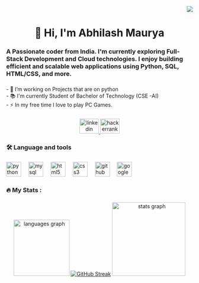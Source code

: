 <div align="right">
  <img src="https://visitor-badge.laobi.icu/badge?page_id=ArisuAbhilash.ArisuAbhilash&left_color=navy"  />
</div>

###

<h1 align="center">👋 Hi, I'm Abhilash Maurya</h1>

###

<h3 align="left">A Passionate coder from India. I'm currently exploring Full-Stack Development and Cloud technologies. I enjoy building efficient and scalable web applications using Python, SQL, HTML/CSS, and more.</h3>

###

<p align="left">- 🔭 I’m working on Projects that are on python<br>- 📚 I'm currently Student of Bachelor of Technology (CSE -AI)<br>- ⚡ In my free time I  love to play PC  Games.</p>

###

<div align="center">
  <a href="https://www.linkedin.com/in/abhilash-maurya-365a941b8/" target="_blank">
    <img src="https://raw.githubusercontent.com/maurodesouza/profile-readme-generator/master/src/assets/icons/social/linkedin/default.svg" width="52" height="40" alt="linkedin logo"  />
  </a>
  <a href="https://www.hackerrank.com/profile/ArisuAbhilash" target="_blank">
    <img src="https://raw.githubusercontent.com/maurodesouza/profile-readme-generator/master/src/assets/icons/social/hackerrank/default.svg" width="52" height="40" alt="hackerrank logo"  />
  </a>
</div>

###

<h3 align="left">🛠 Language and tools</h3>

###

<div align="left">
  <img src="https://cdn.jsdelivr.net/gh/devicons/devicon/icons/python/python-original.svg" height="40" alt="python logo"  />
  <img width="12" />
  <img src="https://cdn.jsdelivr.net/gh/devicons/devicon/icons/mysql/mysql-original.svg" height="40" alt="mysql logo"  />
  <img width="12" />
  <img src="https://cdn.jsdelivr.net/gh/devicons/devicon/icons/html5/html5-original.svg" height="40" alt="html5 logo"  />
  <img width="12" />
  <img src="https://cdn.jsdelivr.net/gh/devicons/devicon/icons/css3/css3-original.svg" height="40" alt="css3 logo"  />
  <img width="12" />
  <img src="https://cdn.jsdelivr.net/gh/devicons/devicon/icons/github/github-original.svg" height="40" alt="github logo"  />
  <img width="12" />
  <img src="https://cdn.jsdelivr.net/gh/devicons/devicon/icons/googlecloud/googlecloud-original.svg" height="40" alt="googlecloud logo"  />
</div>

###

<h3 align="left">🔥   My Stats :</h3>

###

<div align="center">
  <img src="https://github-readme-stats.vercel.app/api/top-langs?username=ArisuAbhilash&locale=en&hide_title=false&layout=compact&card_width=320&langs_count=6&theme=rose_pine&hide_border=false&order=2" height="151" alt="languages graph"  />
  <a href="https://git.io/streak-stats"><img src="https://streak-stats.demolab.com?user=ArisuAbhilash" alt="GitHub Streak" /></a>
  <img src="https://github-readme-stats.vercel.app/api?username=ArisuAbhilash&hide_title=true&hide_rank=false&show_icons=true&include_all_commits=true&count_private=true&disable_animations=false&theme=great-gatsby&locale=en&hide_border=false&order=1" height="198" alt="stats graph"  />
</div>

###


###

